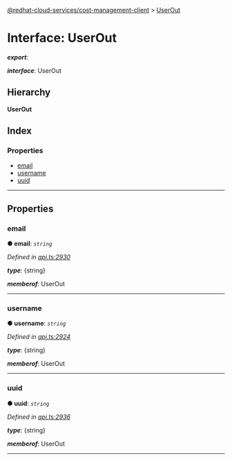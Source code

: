 [@redhat-cloud-services/cost-management-client](../README.md) > [UserOut](../interfaces/userout.md)

# Interface: UserOut

*__export__*: 

*__interface__*: UserOut

## Hierarchy

**UserOut**

## Index

### Properties

* [email](userout.md#email)
* [username](userout.md#username)
* [uuid](userout.md#uuid)

---

## Properties

<a id="email"></a>

###  email

**● email**: *`string`*

*Defined in [api.ts:2930](https://github.com/karelhala/javascript-clients/blob/master/packages/cost-management/api.ts#L2930)*

*__type__*: {string}

*__memberof__*: UserOut

___
<a id="username"></a>

###  username

**● username**: *`string`*

*Defined in [api.ts:2924](https://github.com/karelhala/javascript-clients/blob/master/packages/cost-management/api.ts#L2924)*

*__type__*: {string}

*__memberof__*: UserOut

___
<a id="uuid"></a>

###  uuid

**● uuid**: *`string`*

*Defined in [api.ts:2936](https://github.com/karelhala/javascript-clients/blob/master/packages/cost-management/api.ts#L2936)*

*__type__*: {string}

*__memberof__*: UserOut

___

